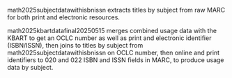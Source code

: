 math2025subjectdatawithisbnissn extracts titles by subject from raw MARC for both print and electronic resources.

math2025kbartdatafinal20250515 merges combined usage data with the KBART to get an OCLC number as well as print and electronic identifier (ISBN/ISSN), then joins to titles by subject from math2025subjectdatawithisbnissn on OCLC number, then online and print identifiers to 020 and 022 ISBN and ISSN fields in MARC, to produce usage data by subject.

